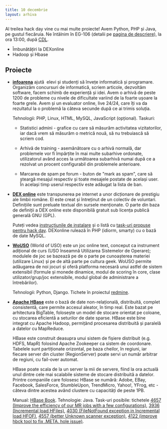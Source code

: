 ```yaml
---
title: 10 decembrie
layout: arhiva
---
```


Al treilea hack day vine cu mai multe proiecte! Avem Python, PHP și
Java, pe gustul fiecăruia. Ne întâlnim în EG-106 (detalii pe [pagina de
descriere](/descriere.html)), la ora 13:00, după
[CDL](http://cdl.rosedu.org/2011-fall/).

* Îmbunătățiri la DEXonline
* Hadoop și Hbase


## Proiecte

* **[infoarena][]** ajută  elevi și studenți să învețe informatică și
  programare. Organizăm concursuri de informatică, scriem articole,
  dezvoltăm software, facem schimb de experiență și idei. Avem o arhivă
  de peste 1200 de probleme cu nivele de dificultate variind de la
  foarte ușoare la foarte grele. Avem și un evaluator online, live
  24/24, care îți va da rezultatul la o problemă la câteva secunde după
  ce ai trimis soluția.

  Tehnologii: PHP, Linux, HTML, MySQL, JavaScript (opțional). Taskuri:

  * Statistici admini - grafice cu care să măsurăm activitatea
    vizitatorilor, iar dacă vrem să măsurăm o metrică nouă, să nu
    trebuiască să scriem cod.

  * Arhivă de training - asemănătoare cu o arhivă normală, dar
    problemele vor fi împărțite în mai multe subarhive ordonate,
    utilizatorul având acces la următoarea subarhivă numai după ce a
    rezolvat un procent configurabil din problemele anterioare.

  * Marcarea de spam pe forum - buton de "mark as spam", care să șteargă
    mesajul respectiv și toate mesajele postate de același user. În
    același timp userul respectiv este adăugat la lista de ban.

[infoarena]: http://infoarena.ro/


* **[DEX online][]** este transpunerea pe internet a unor
  dicționare de prestigiu ale limbii române. El este creat și întreținut
  de un colectiv de voluntari.  Definițiile sunt preluate textual din
  sursele menționate. O parte din baza de definiții a DEX online este
  disponibilă gratuit sub licența publică generală GNU (GPL).

  Puteți vedea [instrucțiunile de instalare][dexonline-install] și o
  listă cu [task-uri propuse pentru hack day][dexonline-tasks].
  DEXonline rulează în PHP (idiorm, smarty) cu o bază de date MySQL.

[dex online]: http://dexonline.ro/
[dexonline-install]: http://wiki.dexonline.ro/wiki/AccesLaCodulSurs%C4%83
[dexonline-tasks]: http://wiki.dexonline.ro/wiki/ROSEdu


* **[WoUSO][]** (World of USO) este un joc online text, conceput ca
  instrument adițional de curs (USO înseamnă Utilizarea Sistemelor de
  Operare); modulele de joc se bazează pe de o parte pe cunoașterea
  materiei (utilizare Linux) și pe de altă parte pe cultura geek. WoUSO
  permite adăugarea de noi jocuri și oferă platforma necesară unui
  astfel de sistem extensibil (formule și monede dinamice, modul de
  scoring în core, clase utilizator/grup/joc extensibile, modul global
  de administrare a întrebărilor).

  Tehnologii: Python, Django. Tichete în proiectul
  [redmine](https://projects.rosedu.org/projects/wouso).

[wouso]: https://wouso.rosedu.org/


* **[Apache HBase][hbase]** este o bază de date non-relațională,
  distribuită, complet consistentă, care permite accesul aleator, în
  timp real. Este bazat pe arhitectura BigTable, folosește un model de
  stocare orientat pe coloane, cu stocarea eficientă a seturilor de date
  sparse. HBase este bine integrat cu Apache Hadoop, permițând
  procesarea distribuită și paralelă a datelor cu MapReduce.

  HBase este construit deasupra unui sistem de fișiere distribuit (e.g.
  HDFS, MapR) folosind Apache Zookeeper ca sistem de coordonare.
  Tabelele sunt partiționate orizontal, pe baza cheilor, în regiuni, iar
  fiecare server din cluster (RegionServer) poate servi un număr
  arbitrar de regiuni, cu fail-over automat.

  HBase poate scala de la un server la mii de servere, fiind la ora
  actuală unul dintre cele mai scalabile sisteme de stocare distribuită
  a datelor. Printre companiile care folosesc HBase se numără: Adobe,
  EBay, Facebook, SalesForce, StumbleUpon, TrendMicro, Yahoo!, YFrog,
  etc - câteva dintre acestea având clustere cu capacități de peste 1PB.

  Manual: [HBase Book][]. Tehnologie: Java. Task-uri posibile: tichetele
  [4657 (Improve the efficiency of our MR jobs with a few
  configurations)](https://issues.apache.org/jira/browse/HBASE-4657),
  [3936 (Incremental load
  HFiles)](https://issues.apache.org/jira/browse/HBASE-3936),
  [4030 (FileNotFound exception in Incremental load
  HFOF)](https://issues.apache.org/jira/browse/HBASE-4030),
  [4557 (better Unknown scanner
  exception)](https://issues.apache.org/jira/browse/HBASE-4557),
  [4122 (improve hbck tool to fix .META. hole
  issue)](https://issues.apache.org/jira/browse/HBASE-4122).

[hbase]: http://hbase.apache.org/
[hbase book]: http://hbase.apache.org/book/book.html
